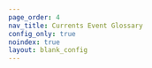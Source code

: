 ```yaml
---
page_order: 4
nav_title: Currents Event Glossary
config_only: true
noindex: true
layout: blank_config
---
```

